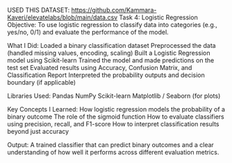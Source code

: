 USED THIS DATASET:
                        https://github.com/Kammara-Kaveri/elevatelabs/blob/main/data.csv
Task 4: Logistic Regression
Objective:
To use logistic regression to classify data into categories (e.g., yes/no, 0/1) and evaluate the performance of the model.

What I Did:
Loaded a binary classification dataset
Preprocessed the data (handled missing values, encoding, scaling)
Built a Logistic Regression model using Scikit-learn
Trained the model and made predictions on the test set
Evaluated results using Accuracy, Confusion Matrix, and Classification Report
Interpreted the probability outputs and decision boundary (if applicable)

Libraries Used:
Pandas
NumPy
Scikit-learn
Matplotlib / Seaborn (for plots)

Key Concepts I Learned:
How logistic regression models the probability of a binary outcome
The role of the sigmoid function
How to evaluate classifiers using precision, recall, and F1-score
How to interpret classification results beyond just accuracy

Output:
A trained classifier that can predict binary outcomes and a clear understanding of how well it performs across different evaluation metrics.

